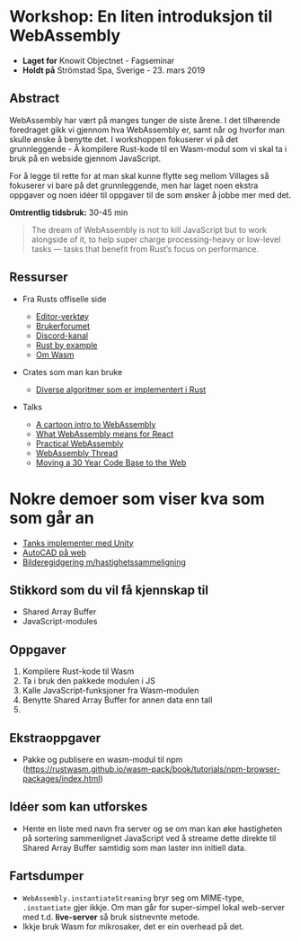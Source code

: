 # Workshop: En liten introduksjon til WebAssembly
- **Laget for** Knowit Objectnet - Fagseminar
- **Holdt på** Strömstad Spa, Sverige - 23. mars 2019

## Abstract
WebAssembly har vært på manges tunger de siste årene. I det tilhørende foredraget gikk vi gjennom hva WebAssembly er, samt når og hvorfor man skulle ønske å benytte det. I workshoppen fokuserer vi på det grunnleggende - Å kompilere Rust-kode til en Wasm-modul som vi skal ta i bruk på en webside gjennom JavaScript.

For å legge til rette for at man skal kunne flytte seg mellom Villages så fokuserer vi bare på det grunnleggende, men har laget noen ekstra oppgaver og noen idéer til oppgaver til de som ønsker å jobbe mer med det.

**Omtrentlig tidsbruk:** 30-45 min


> The dream of WebAssembly is not to kill JavaScript but to work alongside of it, to help super charge processing-heavy or low-level tasks — tasks that benefit from Rust’s focus on performance.

## Ressurser
- Fra Rusts offiselle side
  - [Editor-verktøy](https://www.rust-lang.org/tools)
  - [Brukerforumet](https://users.rust-lang.org)
  - [Discord-kanal](https://discordapp.com/invite/rust-lang)
  - [Rust by example](https://doc.rust-lang.org/rust-by-example/index.html)
  - [Om Wasm](https://www.rust-lang.org/what/wasm)

- Crates som man kan bruke
  - [Diverse algoritmer som er implementert i Rust](https://crates.io/categories/algorithms)

- Talks
  - [A cartoon intro to WebAssembly](https://www.youtube.com/watch?v=HktWin_LPf4)
  - [What WebAssembly means for React](https://www.youtube.com/watch?v=3GHJ4cbxsVQ)
  - [Practical WebAssembly](https://www.youtube.com/watch?v=bac0dGQbUto)
  - [WebAssembly Thread](https://www.youtube.com/watch?v=zgOGZgAPUjQ)
  - [Moving a 30 Year Code Base to the Web](https://www.infoq.com/presentations/autocad-webassembly)

# Nokre demoer som viser kva som som går an
- [Tanks implementer med Unity](https://webassembly.org/demo/Tanks/)
- [AutoCAD på web](https://web.autocad.com/login)
- [Bilderegidgering m/hastighetssammeligning](https://davidmcneil.github.io/the-rusty-web/)




## Stikkord som du vil få kjennskap til
- Shared Array Buffer
- JavaScript-modules

## Oppgaver
1. Kompilere Rust-kode til Wasm
2. Ta i bruk den pakkede modulen i JS
3. Kalle JavaScript-funksjoner fra Wasm-modulen
4. Benytte Shared Array Buffer for annen data enn tall
5.


## Ekstraoppgaver
- Pakke og publisere en wasm-modul til npm (https://rustwasm.github.io/wasm-pack/book/tutorials/npm-browser-packages/index.html)

## Idéer som kan utforskes
- Hente en liste med navn fra server og se om man kan øke hastigheten på sortering sammenlignet JavaScript ved å streame dette direkte til Shared Array Buffer samtidig som man laster inn initiell data.

## Fartsdumper
- `WebAssembly.instantiateStreaming` bryr seg om MIME-type, `.instantiate` gjer ikkje. Om man går for super-simpel lokal web-server med t.d. **live-server** så bruk sistnevnte metode.
- Ikkje bruk Wasm for mikrosaker, det er ein overhead på det.